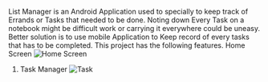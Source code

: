 List Manager is an Android Application used to specially to keep track of Errands or Tasks that needed to be done. Noting down Every Task on a notebook might be difficult work or carrying it everywhere could be uneasy. Better solution is to use mobile Application to Keep record of every tasks that has to be completed. 
This project has the following features.
Home Screen
 ![Home Screen](https://github.com/Hitha24/List_Manager/blob/master/Home.jpegraw=true)
1. Task Manager
 ![Task](https://github.com/Hitha24/List_Manager/blob/master/Task.jpeg?raw=true)
